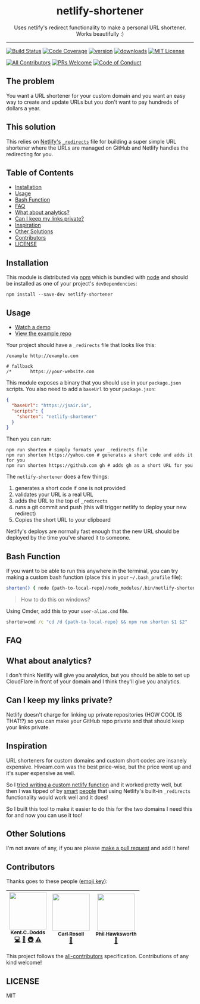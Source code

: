 <div align="center">
<h1>netlify-shortener</h1>

<p>Uses netlify's redirect functionality to make a personal URL shortener. Works
beautifully :)</p>

</div>

<hr />

[![Build Status][build-badge]][build]
[![Code Coverage][coverage-badge]][coverage]
[![version][version-badge]][package] [![downloads][downloads-badge]][npmtrends]
[![MIT License][license-badge]][license]

[![All Contributors](https://img.shields.io/badge/all_contributors-3-orange.svg?style=flat-square)](#contributors)
[![PRs Welcome][prs-badge]][prs] [![Code of Conduct][coc-badge]][coc]

## The problem

You want a URL shortener for your custom domain and you want an easy way to
create and update URLs but you don't want to pay hundreds of dollars a year.

## This solution

This relies on [Netlify's](https://www.netlify.com)
[`_redirects`](https://www.netlify.com/docs/redirects/) file for building a
super simple URL shortener where the URLs are managed on GitHub and Netlify
handles the redirecting for you.

## Table of Contents

<!-- START doctoc generated TOC please keep comment here to allow auto update -->
<!-- DON'T EDIT THIS SECTION, INSTEAD RE-RUN doctoc TO UPDATE -->

- [Installation](#installation)
- [Usage](#usage)
- [Bash Function](#bash-function)
- [FAQ](#faq)
- [What about analytics?](#what-about-analytics)
- [Can I keep my links private?](#can-i-keep-my-links-private)
- [Inspiration](#inspiration)
- [Other Solutions](#other-solutions)
- [Contributors](#contributors)
- [LICENSE](#license)

<!-- END doctoc generated TOC please keep comment here to allow auto update -->

## Installation

This module is distributed via [npm][npm] which is bundled with [node][node] and
should be installed as one of your project's `devDependencies`:

```
npm install --save-dev netlify-shortener
```

## Usage

- [Watch a demo](https://www.youtube.com/watch?v=HL6paXyx6hM&list=PLV5CVI1eNcJgCrPH_e6d57KRUTiDZgs0u)
- [View the example repo](https://github.com/kentcdodds/netlify-shortener-example)

Your project should have a `_redirects` file that looks like this:

```
/example http://example.com

# fallback
/*       https://your-website.com
```

This module exposes a binary that you should use in your `package.json` scripts.
You also need to add a `baseUrl` to your `package.json`:

```json
{
  "baseUrl": "https://jsair.io",
  "scripts": {
    "shorten": "netlify-shortener"
  }
}
```

Then you can run:

```
npm run shorten # simply formats your _redirects file
npm run shorten https://yahoo.com # generates a short code and adds it for you
npm run shorten https://github.com gh # adds gh as a short URL for you
```

The `netlify-shortener` does a few things:

1. generates a short code if one is not provided
2. validates your URL is a real URL
3. adds the URL to the top of `_redirects`
4. runs a git commit and push (this will trigger netlify to deploy your new
   redirect)
5. Copies the short URL to your clipboard

Netlify's deploys are normally fast enough that the new URL should be deployed
by the time you've shared it to someone.

## Bash Function

If you want to be able to run this anywhere in the terminal, you can try making
a custom bash function (place this in your `~/.bash_profile` file):

```bash
shorten() { node {path-to-local-repo}/node_modules/.bin/netlify-shortener "$1" "$2"; }
```

> How to do this on windows?

Using Cmder, add this to your `user-alias.cmd` file.
```cmd
shorten=cmd /c "cd /d {path-to-local-repo} && npm run shorten $1 $2"
```

## FAQ

## What about analytics?

I don't think Netlify will give you analytics, but you should be able to set up
CloudFlare in front of your domain and I think they'll give you analytics.

## Can I keep my links private?

Netlify doesn't charge for linking up private repositories (HOW COOL IS THAT!?)
so you can make your GitHub repo private and that should keep your links
private.

## Inspiration

URL shorteners for custom domains and custom short codes are insanely expensive.
Hiveam.com was the best price-wise, but the price went up and it's super
expensive as well.

So I
[tried writing a custom netlify function](https://www.youtube.com/watch?v=Xs-qvWqoi2U&list=PLV5CVI1eNcJgCrPH_e6d57KRUTiDZgs0u)
and it worked pretty well, but then I was tipped of by
[smart](https://twitter.com/CarlRosell/status/1070824678468567040)
[people](https://twitter.com/philhawksworth/status/1070826313173426176) that
using Netlify's built-in `_redirects` functionality would work well and it does!

So I built this tool to make it easier to do this for the two domains I need
this for and now you can use it too!

## Other Solutions

I'm not aware of any, if you are please [make a pull request][prs] and add it
here!

## Contributors

Thanks goes to these people ([emoji key][emojis]):

<!-- ALL-CONTRIBUTORS-LIST:START - Do not remove or modify this section -->
<!-- prettier-ignore -->
| [<img src="https://avatars.githubusercontent.com/u/1500684?v=3" width="100px;"/><br /><sub><b>Kent C. Dodds</b></sub>](https://kentcdodds.com)<br />[💻](https://github.com/kentcdodds/netlify-shortener/commits?author=kentcdodds "Code") [📖](https://github.com/kentcdodds/netlify-shortener/commits?author=kentcdodds "Documentation") [🚇](#infra-kentcdodds "Infrastructure (Hosting, Build-Tools, etc)") [⚠️](https://github.com/kentcdodds/netlify-shortener/commits?author=kentcdodds "Tests") | [<img src="https://avatars0.githubusercontent.com/u/2036823?v=4" width="100px;"/><br /><sub><b>Carl Rosell</b></sub>](https://github.com/CarlRosell)<br />[🤔](#ideas-CarlRosell "Ideas, Planning, & Feedback") | [<img src="https://avatars3.githubusercontent.com/u/5865?v=4" width="100px;"/><br /><sub><b>Phil Hawksworth</b></sub>](http://hawksworx.com)<br />[🤔](#ideas-philhawksworth "Ideas, Planning, & Feedback") |
| :---: | :---: | :---: |

<!-- ALL-CONTRIBUTORS-LIST:END -->

This project follows the [all-contributors][all-contributors] specification.
Contributions of any kind welcome!

## LICENSE

MIT

[npm]: https://www.npmjs.com/
[node]: https://nodejs.org
[build-badge]: https://img.shields.io/travis/kentcdodds/netlify-shortener.svg?style=flat-square
[build]: https://travis-ci.org/kentcdodds/netlify-shortener
[coverage-badge]: https://img.shields.io/codecov/c/github/kentcdodds/netlify-shortener.svg?style=flat-square
[coverage]: https://codecov.io/github/kentcdodds/netlify-shortener
[version-badge]: https://img.shields.io/npm/v/netlify-shortener.svg?style=flat-square
[package]: https://www.npmjs.com/package/netlify-shortener
[downloads-badge]: https://img.shields.io/npm/dm/netlify-shortener.svg?style=flat-square
[npmtrends]: http://www.npmtrends.com/netlify-shortener
[license-badge]: https://img.shields.io/npm/l/netlify-shortener.svg?style=flat-square
[license]: https://github.com/kentcdodds/netlify-shortener/blob/master/LICENSE
[prs-badge]: https://img.shields.io/badge/PRs-welcome-brightgreen.svg?style=flat-square
[prs]: http://makeapullrequest.com
[donate-badge]: https://img.shields.io/badge/$-support-green.svg?style=flat-square
[coc-badge]: https://img.shields.io/badge/code%20of-conduct-ff69b4.svg?style=flat-square
[coc]: https://github.com/kentcdodds/netlify-shortener/blob/master/other/CODE_OF_CONDUCT.md
[github-watch-badge]: https://img.shields.io/github/watchers/kentcdodds/netlify-shortener.svg?style=social
[github-watch]: https://github.com/kentcdodds/netlify-shortener/watchers
[github-star-badge]: https://img.shields.io/github/stars/kentcdodds/netlify-shortener.svg?style=social
[github-star]: https://github.com/kentcdodds/netlify-shortener/stargazers
[twitter]: https://twitter.com/intent/tweet?text=Check%20out%20netlify-shortener%20by%20%40kentcdodds%20https%3A%2F%2Fgithub.com%2Fkentcdodds%2Fnetlify-shortener%20%F0%9F%91%8D
[twitter-badge]: https://img.shields.io/twitter/url/https/github.com/kentcdodds/netlify-shortener.svg?style=social
[emojis]: https://github.com/kentcdodds/all-contributors#emoji-key
[all-contributors]: https://github.com/kentcdodds/all-contributors
